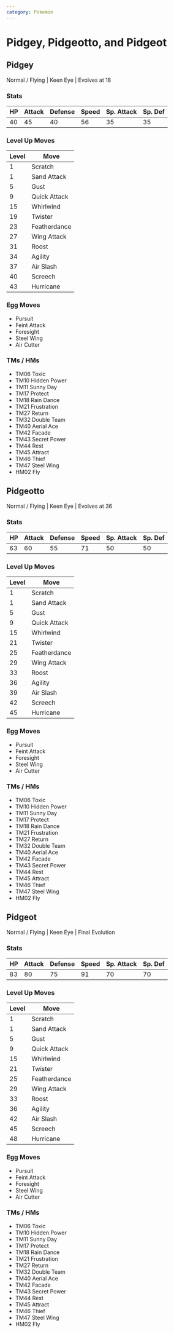 ```yaml
---
category: Pokemon
---
```

# Pidgey, Pidgeotto, and Pidgeot

## Pidgey
Normal / Flying | Keen Eye | Evolves at 18

### Stats
| HP | Attack | Defense | Speed | Sp. Attack | Sp. Def |
|---|---|---|---|---|---|
| 40 | 45 | 40 | 56 | 35 | 35 |

### Level Up Moves
| Level | Move |
|---|---|
| 1 | Scratch |
| 1 | Sand Attack |
| 5 | Gust |
| 9 | Quick Attack |
| 15 | Whirlwind |
| 19 | Twister |
| 23 | Featherdance |
| 27 | Wing Attack |
| 31 | Roost |
| 34 | Agility |
| 37 | Air Slash |
| 40 | Screech |
| 43 | Hurricane |

### Egg Moves
 - Pursuit
 - Feint Attack
 - Foresight
 - Steel Wing
 - Air Cutter

### TMs / HMs
 - TM06 Toxic
 - TM10 Hidden Power
 - TM11 Sunny Day
 - TM17 Protect
 - TM18 Rain Dance
 - TM21 Frustration
 - TM27 Return
 - TM32 Double Team
 - TM40 Aerial Ace
 - TM42 Facade
 - TM43 Secret Power
 - TM44 Rest
 - TM45 Attract
 - TM46 Thief
 - TM47 Steel Wing
 - HM02 Fly

## Pidgeotto
Normal / Flying | Keen Eye | Evolves at 36

### Stats
| HP | Attack | Defense | Speed | Sp. Attack | Sp. Def |
|---|---|---|---|---|---|
| 63 | 60 | 55 | 71 | 50 | 50 |

### Level Up Moves
| Level | Move |
|---|---|
| 1 | Scratch |
| 1 | Sand Attack |
| 5 | Gust |
| 9 | Quick Attack |
| 15 | Whirlwind |
| 21 | Twister |
| 25 | Featherdance |
| 29 | Wing Attack |
| 33 | Roost |
| 36 | Agility |
| 39 | Air Slash |
| 42 | Screech |
| 45 | Hurricane |

### Egg Moves
 - Pursuit
 - Feint Attack
 - Foresight
 - Steel Wing
 - Air Cutter

### TMs / HMs
 - TM06 Toxic
 - TM10 Hidden Power
 - TM11 Sunny Day
 - TM17 Protect
 - TM18 Rain Dance
 - TM21 Frustration
 - TM27 Return
 - TM32 Double Team
 - TM40 Aerial Ace
 - TM42 Facade
 - TM43 Secret Power
 - TM44 Rest
 - TM45 Attract
 - TM46 Thief
 - TM47 Steel Wing
 - HM02 Fly

## Pidgeot
Normal / Flying | Keen Eye | Final Evolution

### Stats
| HP | Attack | Defense | Speed | Sp. Attack | Sp. Def |
|---|---|---|---|---|---|
| 83 | 80 | 75 | 91 | 70 | 70 |

### Level Up Moves
| Level | Move |
|---|---|
| 1 | Scratch |
| 1 | Sand Attack |
| 5 | Gust |
| 9 | Quick Attack |
| 15 | Whirlwind |
| 21 | Twister |
| 25 | Featherdance |
| 29 | Wing Attack |
| 33 | Roost |
| 36 | Agility |
| 42 | Air Slash |
| 45 | Screech |
| 48 | Hurricane |

### Egg Moves
 - Pursuit
 - Feint Attack
 - Foresight
 - Steel Wing
 - Air Cutter

### TMs / HMs
 - TM06 Toxic
 - TM10 Hidden Power
 - TM11 Sunny Day
 - TM17 Protect
 - TM18 Rain Dance
 - TM21 Frustration
 - TM27 Return
 - TM32 Double Team
 - TM40 Aerial Ace
 - TM42 Facade
 - TM43 Secret Power
 - TM44 Rest
 - TM45 Attract
 - TM46 Thief
 - TM47 Steel Wing
 - HM02 Fly